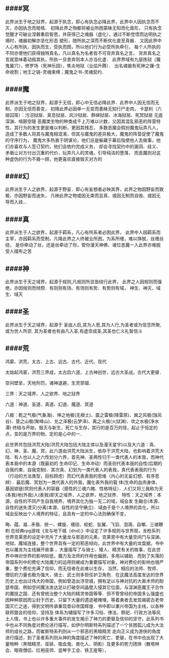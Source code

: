 ####冥
---------
此界派生于地之狱界，起源于执念，即心有执念必降此界，此界中人因执念而不灭，亦因执念而桎梏．
初降此界之物都将被业所困蒙昧无知而化兽形，
只有执念觉醒才可破业涅磐重启智思，并获得己之魂器（虚化），通过不断觉悟而达明执之境时，魂器初解亦坚化形态
塑形，随所执之深而不断优化直至真器．
又因此界中人心有所执，因执而生，受执而困，所以他们行为必受所执牵引，
每个人所执的不同亦使他们获得独特真名，凡以真名为名者皆不可背弃真名之言，
背弃真名之言就意味着动摇其执，所执一旦舍弃则本人亦当化虚．
此界界域有九层炼狱（魔鬼巢穴），修罗场（死神乐园），焦炎地狱（业焰升腾）．
出名魂器有死神之镰-生命收割；地王之链-灵魂束缚；魔鬼之书-灵魂契约．

####魔
---------
此界派生于地之狱界，起源于无信，即心中无信必降此界．此界中人因无信而无制，亦因无信而善变，
初降此界必因单一无变而愚昧无知行尸走肉，
卡瑟利（六层囚笼）：污沼狱层、臭息狱层、风沙狱层、群峄狱层、冰海狱层、死冥狱层 无底深渊、喧颠空隧 
恶魔类生物的种类成千上万难以计数，又因其混乱邪恶的阵营特性，其行为的发生更是难以判断，更因其残忍，
多数恶魔会假扮魔鬼玩弄凡人，造成了多数人将其与魔鬼相混淆，但其与魔鬼的差异极大，魔鬼的阵营促使了魔鬼的守序行为，
魔鬼大多热衷于阴谋论，他们总是躲藏于幕后指使他人去做事，他们亦喜欢与人签订契约，他们会依约完成义务，
却会寻找契约中的漏洞、歧义、矛盾让对方付出沉重的代价，玩弄凡人的灵魂，引导纯洁的堕落，
而恶魔则对这种虚伪的行为不屑一顾，他更喜欢直接毁灭对方的

####幻
---------
此界派生于人之欲界，起源于野妄．即心有妄想者必映其界，此界之物因野妄而致极，亦因野妄而迷失，
凡映此界之物或因无束而显真、或因无制而自毁、或因无导而入歧…

####真
---------
此界派生于人之欲界，起源于羁系，凡心有所系者必困此界，
此界中人因羁系而主宰，亦因羁系而受制，凡降此界之人终被业所困，为系所缠，难以挣脱，丝缠丝绕，
是你牵动了丝，还是丝牵动了你，管你漫天神佛、诸位恶魔一入此界亦难脱受人摆布之苦

####神 
---------
此界派生于天之域界，起源于规则,凡规则所显皆绕行此界，
此界之人因规则而强绝，亦因规则而倾颓．有则则有场、有场则有势、有势则有域，
神生、神灭、域生、域灭

####圣
---------
此界派生于天之域界，起源于
圣由人启,其为人思,其为人行,为圣者或为信念所聚,或为世人所崇.
其为圣者也有由凡入圣,有虚空成圣,其圣也仁义礼智信斗

####荒
---------
鸿蒙、洪荒、太古、上古、远古、古代、近代、现代

太始起鸿蒙，洪荒三界成，太古启六道，上古神创世，远古大圣战，古代大更替． 

空间壁垒，天地刑罚，诸神退避，生灵禁锢． 

三界：天之域界、人之欲界、地之狱界

六道：神道、圣道、真道、幻道、魔道、冥道

八极：乾之气极(气象海)、坤之地极(无根土)、震之雷极(降雷原)、巽之风极(蚀风谷)、垦之山极(聚峰山)、兑之泽极(云梦泽)、离之火极(火狱渊)、坎之水极(净水潭)
终结与开始，毁灭与新生，死亡与生存，其行的是百万的径，起止于恒定的点，变的是万界的物，定的是心中的一．

此世界共包括洪荒大陆(洪荒大陆包括大陆主体以及漫天星宇)以及大六道：真、幻、神、圣、魔、冥，此六道由洪荒大陆派生，依存于洪荒大陆，也影响着洪荒大陆．有人也以人之六性划分六界，首先神、圣两性归于一类代表人的本我，而神代表本我中的本源（既最初的
生命印记、生命冲动）而圣则代表本我的自性(后期的自我约束、自我克制)．其次真、幻划为一类代表人的表我，真代表表我的行为（行动的方法类型，目标顾虑）而幻代表表我的思维（内心的无妄幻想、有序思辨）．最后魔、冥划为一类代表人的外我，魔化表外我的载
体(生命的血肉身体、基因锁链)冥则代表人的容器（感性的三魂六魄、性格特征）．人们又将三我称为天(本我)地(外我)人(表我)即天之域界，人之欲界，地之狱界． 特性：天之域界：本源，自性的不同产生自我境界，境界具化为独一无二的域，域会发
生融合(本源、自性的迷失湮灭)分离(本源、自性的坚守确立)．域由于是个人境界的具化，所以域会反映出个人境界的特征，且具有一定的中心法则确保不变，



晦、蕴、凝…矛盾、统一、螺旋、缠绕、蛟蛇、坠翼、飞羽、泪滴、自嘲、三棱鞭刺
在经典rpg游戏《龙与地下城（dnd）》中设定了许多规则与世界观，龙枪系列世界克莱恩的设定中充斥了大量龙与邪恶的元素，克莱恩中有大量空间门与深渊、地狱、魔域连接，整个世界具有一定的邪恶倾向，此世界中有大量的龙盘据，书中也以屠龙为主线展开故事
，大量描写了与骑士、矮人、精灵有关的故事，在此世界中神对世界的影响较低，魔力及法师的作用也偏弱，多用以辅助．而到了失落的帝国系列中的费伦大陆魔力的运用则被成为重要描写对象，神对费伦的影响也很严重，整个费伦充满了信仰，而无信者在此难以生存，
当然，相应的法师、牧师、僧侣的力量也极为强大，骑士、武士则多担任护卫角色．在这魔法高度发达的世界历史上也出过伟大的帝国，例如曾造出浮空城，拥有足以与神对抗的大奥术师的耐瑟帝国．例如空间魔法发达足以打破空间晶壁入侵其它位面，与深渊恶魔王子合作
的魔技之国．还有曾统治整个大陆的精灵帝国等等．但不管曾经的帝国多么强盛也因种种原因而尘封于历史，只留下大量的遗迹被掩埋，等着勇者去发现揭密古老帝国灭亡之迷，得到文明传承重现昔曰帝国辉煌．书中即以重兴帝国为主线，以各种联邦盟会的信仰、坚持及
体系为辅描写了许多习俗、律法、祭祀、行政方法等风土人情，书上也以许多重大事件的发生揭示了神力的更替及信仰的坚守，此系列书中也从不同角度对费伦进行描写，如伊尔明斯特系列描述了一个贫困孤儿成为大法师的成长之路，而崔斯特系列则从一个邪恶的黑暗精灵
走向正义成为游侠的角度进行描述，到了圣者系列则从神的角度描述了神的死亡、更替，在书中也出现了大量物种（黑暗精灵、巫妖、吸血鬼、兽化人、阴影）及更多的势力团体（散塔林会、暗夜僧侣、红袍巫师、竖琴手工会、铁王座等），



